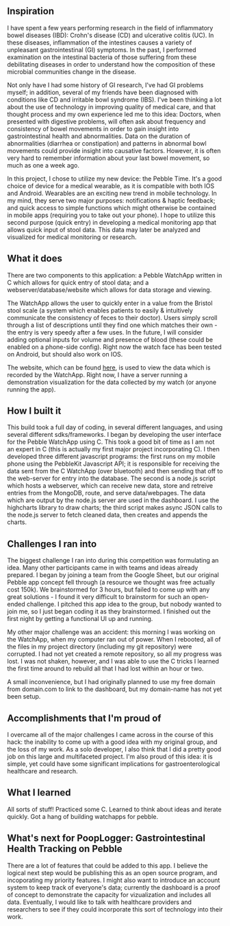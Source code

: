 ## Inspiration
I have spent a few years performing research in the field of inflammatory bowel diseases (IBD): Crohn's disease (CD) and ulcerative colitis (UC). In these diseases, inflammation of the intestines causes a variety of unpleasant gastrointestinal (GI) symptoms. In the past, I performed examination on the intestinal bacteria of those suffering from these debilitating diseases in order to understand how the composition of these microbial communities change in the disease.

Not only have I had some history of GI research, I've had GI problems myself; in addition, several of my friends have been diagnosed with conditions like CD and irritable bowl syndrome (IBS). I've been thinking a lot about the use of technology in improving quality of medical care, and that thought process and my own experience led me to this idea:
Doctors, when presented with digestive problems, will often ask about frequency and consistency of bowel movements in order to gain insight into gastrointestinal health and abnormalities. Data on the duration of abnormalities (diarrhea or constipation) and patterns in abnormal bowl movements could provide insight into causative factors. However, it is often very hard to remember information about your last bowel movement, so much as one a week ago.

In this project, I chose to utilize my new device: the Pebble Time. It's a good choice of device for a medical wearable, as it is compatible with both IOS and Android. Wearables are an exciting new trend in mobile technology. In my mind, they serve two major purposes: notifications & haptic feedback; and quick access to simple functions which might otherwise be contained in mobile apps (requiring you to take out your phone). I hope to utilize this second purpose (quick entry) in developing a medical monitoring app that allows quick input of stool data. This data may later be analyzed and visualized for medical monitoring or research.
## What it does
There are two components to this application: a Pebble WatchApp written in C which allows for quick entry of stool data; and a webserver/database/website which allows for data storage and viewing.

The WatchApp allows the user to quickly enter in a value from the Bristol stool scale (a system which enables patients to easily & intuitively communicate the consistency of feces to their doctor). Users simply scroll through a list of descriptions until they find one which matches their own - the entry is very speedy after a few uses. In the future, I will consider adding optional inputs for volume and presence of blood (these could be enabled on a phone-side config). Right now the watch face has been tested on Android, but should also work on IOS.

The website, which can be found [here](https://poopguru.herokuapp.com/), is used to view the data which is recorded by the WatchApp. Right now, I have a server running a demonstration visualization for the data collected by my watch (or anyone running the app).
## How I built it
This build took a full day of coding, in several different languages, and using several different sdks/frameworks. I began by developing the user interface for the Pebble WatchApp using C. This took a good bit of time as I am not an expert in C (this is actually my first major project incorporating C). I then developed three different javascript programs: the first runs on my mobile phone using the PebbleKit Javascript API; it is responsible for receiving the data sent from the C WatchApp (over bluetooth) and then sending that off to the web-server for entry into the database. The second is a node.js script which hosts a webserver, which can receive new data, store and retreive entries from the MongoDB, route, and serve data/webpages. The data which are output by the node.js server are used in the dashboard. I use the highcharts library to draw charts; the third script makes async JSON calls to the node.js server to fetch cleaned data, then creates and appends the charts.
## Challenges I ran into
The biggest challenge I ran into during this competition was formulating an idea. Many other participants came in with teams and ideas already prepared. I began by joining a team from the Google Sheet, but our original Pebble app concept fell through (a resource we thought was free actually cost 150k). We brainstormed for 3 hours, but failed to come up with any great solutions - I found it very difficult to brainstorm for such an open-ended challenge. I pitched this app idea to the group, but nobody wanted to join me, so I just began coding it as they brainstormed. I finished out the first night by getting a functional UI up and running.

My other major challenge was an accident: this morning I was working on the WatchApp, when my computer ran out of power. When I rebooted, all of the files in my project directory (including my git repository) were corrupted. I had not yet created a remote repository, so all my progress was lost. I was not shaken, however, and I was able to use the C tricks I learned the first time around to rebuild all that I had lost within an hour or two.

A small inconvenience, but I had originally planned to use my free domain from domain.com to link to the dashboard, but my domain-name has not yet been setup. 
## Accomplishments that I'm proud of
I overcame all of the major challenges I came across in the course of this hack: the inability to come up with a good idea with my original group, and the loss of my work. As a solo developer, I also think that I did a pretty good job on this large and multifaceted project.
I'm also proud of this idea: it is simple, yet could have some significant implications for gastroenterological healthcare and research.
## What I learned
All sorts of stuff! Practiced some C. Learned to think about ideas and iterate quickly. Got a hang of building watchapps for pebble.
## What's next for PoopLogger: Gastrointestinal Health Tracking on Pebble
There are a lot of features that could be added to this app. I believe the logical next step would be publishing this as an open source program, and incoporating my priority features. I might also want to introduce an account system to keep track of everyone's data; currently the dashboard is a proof of concept to demonstrate the capacity for vizualization and includes all data.
Eventually, I would like to talk with healthcare providers and researchers to see if they could incorporate this sort of technology into their work.
